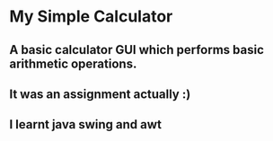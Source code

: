 # My Simple Calculator 
## A basic calculator GUI which performs basic arithmetic operations. 
## It was an assignment actually :)
## I learnt java swing and awt
